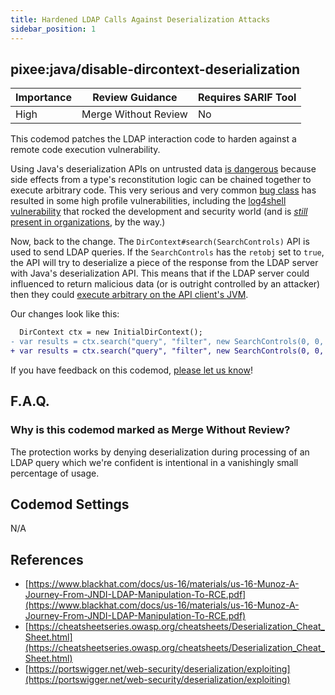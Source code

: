 ```yaml
---
title: Hardened LDAP Calls Against Deserialization Attacks
sidebar_position: 1
---
```


## pixee:java/disable-dircontext-deserialization 

| Importance | Review Guidance      | Requires SARIF Tool |
|------------|----------------------|---------------------|
 | High       | Merge Without Review | No                  |

This codemod patches the LDAP interaction code to harden against a remote code execution vulnerability.

Using Java's deserialization APIs on untrusted data [is dangerous](https://cheatsheetseries.owasp.org/cheatsheets/Deserialization_Cheat_Sheet.html) because side effects from a type's reconstitution logic can be chained together to execute arbitrary code. This very serious and very common [bug class](https://github.com/GrrrDog/Java-Deserialization-Cheat-Sheet) has resulted in some high profile vulnerabilities, including the [log4shell vulnerability](https://en.wikipedia.org/wiki/Log4Shell) that rocked the development and security world (and is [_still_ present in organizations](https://www.wired.com/story/log4j-log4shell-one-year-later/), by the way.)

Now, back to the change. The `DirContext#search(SearchControls)` API is used to send LDAP queries. If the `SearchControls` has the `retobj` set to `true`, the API will try to deserialize a piece of the response from the LDAP server with Java's deserialization API. This means that if the LDAP server could influenced to return malicious data (or is outright controlled by an attacker) then they could [execute arbitrary on the API client's JVM](https://www.blackhat.com/docs/us-16/materials/us-16-Munoz-A-Journey-From-JNDI-LDAP-Manipulation-To-RCE.pdf).

Our changes look like this:

```diff
  DirContext ctx = new InitialDirContext();
- var results = ctx.search("query", "filter", new SearchControls(0, 0, 0, null, true, false));
+ var results = ctx.search("query", "filter", new SearchControls(0, 0, 0, null, false, false));
```



If you have feedback on this codemod, [please let us know](mailto:feedback@pixee.ai)!

## F.A.Q. 

### Why is this codemod marked as Merge Without Review?

The protection works by denying deserialization during processing of an LDAP query which we're confident is intentional in a vanishingly small percentage of usage.

## Codemod Settings

N/A

## References
* [https://www.blackhat.com/docs/us-16/materials/us-16-Munoz-A-Journey-From-JNDI-LDAP-Manipulation-To-RCE.pdf](https://www.blackhat.com/docs/us-16/materials/us-16-Munoz-A-Journey-From-JNDI-LDAP-Manipulation-To-RCE.pdf)
* [https://cheatsheetseries.owasp.org/cheatsheets/Deserialization_Cheat_Sheet.html](https://cheatsheetseries.owasp.org/cheatsheets/Deserialization_Cheat_Sheet.html)
* [https://portswigger.net/web-security/deserialization/exploiting](https://portswigger.net/web-security/deserialization/exploiting)
